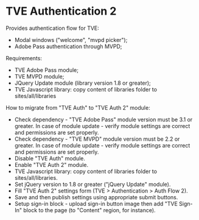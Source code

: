 TVE Authentication 2
=====================================
Provides authentication flow for TVE:
 - Modal windows ("welcome", "mvpd picker");
 - Adobe Pass authentication through MVPD;

Requirements:
 - TVE Adobe Pass module;
 - TVE MVPD module;
 - JQuery Update module (library version 1.8 or greater);
 - TVE Javascript library: copy content of libraries folder to sites/all/libraries

How to migrate from "TVE Auth" to "TVE Auth 2" module:
 - Check dependency - "TVE Adobe Pass" module version must be 3.1 or greater. In case of module update - verify module settings are correct and permissions are set properly.
 - Check dependency - "TVE MVPD" module version must be 2.2 or greater. In case of module update - verify module settings are correct and permissions are set properly.
 - Disable "TVE Auth" module.
 - Enable "TVE Auth 2" module.
 - TVE Javascript library: copy content of libraries folder to sites/all/libraries.
 - Set jQuery version to 1.8 or greater ("jQuery Update" module).
 - Fill "TVE Auth 2" settings form (TVE > Authentication > Auth Flow 2).
 - Save and then publish settings using appropriate submit buttons.
 - Setup sign-in block - upload sign-in button image then add "TVE Sign-In" block to the page (to "Content" region, for instance).
